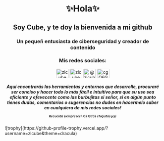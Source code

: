 
<h1 align="center">✨Hola✨</h1>
<h2 align="center">Soy Cube, y te doy la bienvenida a mi github</h2>
<h3 align="center">Un pequeñ entusiasta de ciberseguridad y creador de contenido</h3>

<h3 align="center">Mis redes sociales:</h3>
<p align="center">
<a href="https://twitter.com/zlcube" target="blank"><img align="center" src="https://raw.githubusercontent.com/rahuldkjain/github-profile-readme-generator/master/src/images/icons/Social/twitter.svg" alt="zlcube" height="30" width="40" /></a>
<a href="https://instagram.com/zlcube" target="blank"><img align="center" src="https://raw.githubusercontent.com/rahuldkjain/github-profile-readme-generator/master/src/images/icons/Social/instagram.svg" alt="zlcube" height="30" width="40" /></a>
<a href="https://www.youtube.com/@zlcube9936" target="blank"><img align="center" src="https://raw.githubusercontent.com/rahuldkjain/github-profile-readme-generator/master/src/images/icons/Social/youtube.svg" alt="@zlcube9936" height="30" width="40" /></a>
<a href="https://discord.gg/cgQ6Gu5qj9" target="blank"><img align="center" src="https://raw.githubusercontent.com/rahuldkjain/github-profile-readme-generator/master/src/images/icons/Social/discord.svg" alt="cgQ6Gu5qj9" height="30" width="40" /></a>
</p>
<h5 align="center">Aquí encontrarás las herramientas y entornos que desarrolle, procuraré ser conciso y hacer todo lo más fácil e intuitivo para que su uso sea eficiente y efevecente como las burbujitas si señor, si en algún punto tienes dudas, comentarios o sugerencias no dudes en hacermelo saber en cualquiera de mis redes sociales! 
<p><sup><sub>Recuerda siempre leer las letras chiquitas jeje</sub></sup></h5>
![trophy](https://github-profile-trophy.vercel.app/?username=zlcube&theme=dracula)
